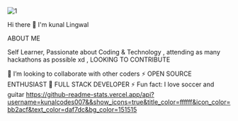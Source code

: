 
![1](https://user-images.githubusercontent.com/72959655/137020444-b901c4fd-df80-4384-96e3-0f646d70eab1.png)


Hi there 👋 I'm kunal Lingwal

ABOUT ME

Self Learner, Passionate about Coding & Technology ,  attending as many hackathons as possible xd , LOOKING TO CONTRIBUTE 


👯 I’m looking to collaborate with other coders
⚡️ OPEN SOURCE ENTHUSIAST 
🔭 FULL STACK DEVELOPER
⚡ Fun fact: I love soccer and guitar
https://github-readme-stats.vercel.app/api?username=kunalcodes007&&show_icons=true&title_color=ffffff&icon_color=bb2acf&text_color=daf7dc&bg_color=151515
